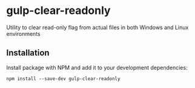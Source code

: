 # gulp-clear-readonly
Utility to clear read-only flag from actual files in both Windows and Linux environments


## Installation
Install package with NPM and add it to your development dependencies:

`npm install --save-dev gulp-clear-readonly`



